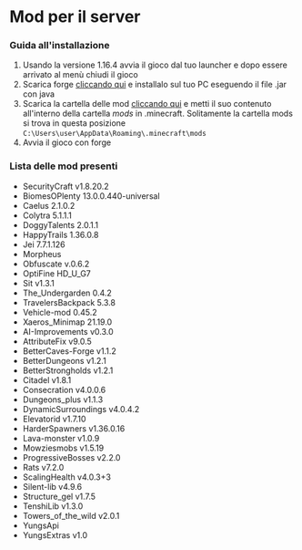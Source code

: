 # Mod per il server
### Guida all'installazione
1. Usando la versione 1.16.4 avvia il gioco dal tuo launcher e dopo essere arrivato al menù chiudi il gioco
2. Scarica forge [cliccando qui](https://github.com/IlBuonTommy/mod_server/raw/master/forge-1.16.4-35.1.37-installer.jar) e installalo sul tuo PC eseguendo il file .jar con java
3. Scarica la cartella delle mod [cliccando qui](https://github.com/IlBuonTommy/mod_server/archive/refs/tags/v1.1.zip) e metti il suo contenuto all'interno della cartella *mods* in .minecraft. Solitamente la cartella mods si trova in questa posizione `C:\Users\user\AppData\Roaming\.minecraft\mods`
4. Avvia il gioco con forge
### Lista delle mod presenti
* SecurityCraft v1.8.20.2
* BiomesOPlenty 13.0.0.440-universal
* Caelus 2.1.0.2
* Colytra 5.1.1.1
* DoggyTalents 2.0.1.1
* HappyTrails 1.36.0.8
* Jei 7.7.1.126
* Morpheus
* Obfuscate v.0.6.2
* OptiFine HD_U_G7
* Sit v1.3.1
* The_Undergarden 0.4.2
* TravelersBackpack 5.3.8
* Vehicle-mod 0.45.2
* Xaeros_Minimap 21.19.0
* AI-Improvements v0.3.0
* AttributeFix v9.0.5
* BetterCaves-Forge v1.1.2
* BetterDungeons v1.2.1
* BetterStrongholds v1.2.1
* Citadel v1.8.1
* Consecration v4.0.0.6
* Dungeons_plus v1.1.3
* DynamicSurroundings v4.0.4.2
* Elevatorid v1.7.10
* HarderSpawners v1.36.0.16
* Lava-monster v1.0.9
* Mowziesmobs v1.5.19
* ProgressiveBosses v2.2.0
* Rats v7.2.0
* ScalingHealth v4.0.3+3
* Silent-lib v4.9.6
* Structure_gel v1.7.5
* TenshiLib v1.3.0
* Towers_of_the_wild v2.0.1
* YungsApi
* YungsExtras v1.0
